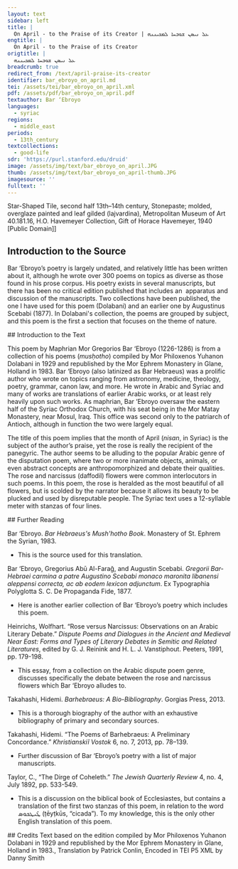 ```yaml
---
layout: text
sidebar: left
title: |
  On April - to the Praise of its Creator | ܥܠ ܢܝܣܢ ܫܘܒܚܐ ܠܡܟܝܢܢܗ
engtitle: |
  On April - to the Praise of its Creator
origtitle: |
  ܥܠ ܢܝܣܢ ܫܘܒܚܐ ܠܡܟܝܢܢܗ
breadcrumb: true
redirect_from: /text/april-praise-its-creator
identifier: bar_ebroyo_on_april.md
tei: /assets/tei/bar_ebroyo_on_april.xml
pdf: /assets/pdf/bar_ebroyo_on_april.pdf
textauthor: Bar ‘Ebroyo
languages:
  - syriac
regions:
  - middle_east
periods:
  - 13th_century
textcollections:
  - good-life
sdr: 'https://purl.stanford.edu/druid'
image: /assets/img/text/bar_ebroyo_on_april.JPG
thumb: /assets/img/text/bar_ebroyo_on_april-thumb.JPG
imagesource: ''
fulltext: ''
---
```

 Star-Shaped Tile, second half 13th–14th century, Stonepaste; molded, overglaze painted and leaf gilded (lajvardina), Metropolitan Museum of Art 40.181.16, H.O. Havemeyer Collection, Gift of Horace Havemeyer, 1940 [Public Domain]]

 
 
## Introduction to the Source 
<p>Bar ‘Ebroyo’s poetry is largely undated, and relatively little has been written about it, although he wrote over 300 poems on topics as diverse as those found in his prose corpus. His poetry exists in several manuscripts, but there has been no critical edition published that includes an  apparatus and discussion of the manuscripts. Two collections have been published, the one I have used for this poem (Dolabani) and an earlier one by Augustinus Scebabi (1877). In Dolabani's collection, the poems are grouped by subject, and this poem is the first a section that focuses on the theme of nature.</p>
## Introduction to the Text 
<p>This poem by Maphrian Mor Gregorios Bar ‘Ebroyo (1226-1286) is from a collection of his poems (<em>musḥotho</em>) compiled by Mor Philoxenos Yuhanon Dolabani in 1929 and republished by the Mor Ephrem Monastery in Glane, Holland in 1983. Bar ‘Ebroyo (also latinized as Bar Hebraeus) was a prolific author who wrote on topics ranging from astronomy, medicine, theology, poetry, grammar, canon law, and more. He wrote in Arabic and Syriac and many of works are translations of earlier Arabic works, or at least rely heavily upon such works. As maphrian, Bar ‘Ebroyo oversaw the eastern half of the Syriac Orthodox Church, with his seat being in the Mor Matay Monastery, near Mosul, Iraq. This office was second only to the patriarch of Antioch, although in function the two were largely equal.</p> <p>The title of this poem implies that the month of April (<em>nisan</em>, in Syriac) is the subject of the author’s praise, yet the rose is really the recipient of the panegyric. The author seems to be alluding to the popular Arabic genre of the disputation poem, where two or more inanimate objects, animals, or even abstract concepts are anthropomorphized and debate their qualities. The rose and narcissus (daffodil) flowers were common interlocutors in such poems. In this poem, the rose is heralded as the most beautiful of all flowers, but is scolded by the narrator because it allows its beauty to be plucked and used by disreputable people. The Syriac text uses a 12-syllable meter with stanzas of four lines.</p>
## Further Reading 
<p>Bar ‘Ebroyo. <em>Bar Hebraeus's Mush'hotho Book</em>. Monastery of St. Ephrem the Syrian, 1983.</p> <ul> <li>This is the source used for this translation.</li> </ul> <p>Bar ‘Ebroyo, Gregorius Abū Al-Faraǧ, and Augustin Scebabi. <em>Gregorii Bar-Hebraei carmina a patre Augustino Scebabi monaco maronita libanensi aleppensi correcta, ac ab eodem lexicon adjunctum</em>. Ex Typographia Polyglotta S. C. De Propaganda Fide, 1877.</p> <ul> <li>Here is another earlier collection of Bar ‘Ebroyo’s poetry which includes this poem.</li> </ul> <p>Heinrichs, Wolfhart. “Rose versus Narcissus: Observations on an Arabic Literary Debate.” <em>Dispute Poems and Dialogues in the Ancient and Medieval Near East: Forms and Types of Literary Debates in Semitic and Related Literatures</em>, edited by G. J. Reinink and H. L. J. Vanstiphout. Peeters, 1991, pp. 179-198.</p> <ul> <li>This essay, from a collection on the Arabic dispute poem genre, discusses specifically the debate between the rose and narcissus flowers which Bar ‘Ebroyo alludes to.</li> </ul> <p>Takahashi, Hidemi. <em>Barhebraeus: A Bio-Bibliography</em>. Gorgias Press, 2013.</p> <ul> <li>This is a thorough biography of the author with an exhaustive bibliography of primary and secondary sources.</li> </ul> <p>Takahashi, Hidemi. “The Poems of Barhebraeus: A Preliminary Concordance.” <em>Khristianskiĭ Vostok</em> 6, no. 7, 2013, pp. 78–139.</p> <ul> <li>Further discussion of Bar ‘Ebroyo’s poetry with a list of major manuscripts.</li> </ul> <p>Taylor, C., “The Dirge of Coheleth.”<em> The Jewish Quarterly Review</em> 4, no. 4, July 1892, pp. 533-549.</p> <ul> <li>This is a discussion on the biblical book of Ecclesiastes, but contains a translation of the first two stanzas of this poem, in relation to the word ܛܺܝܛܟܘܣ (ṭēyṭkūs, “cicada”). To my knowledge, this is the only other English translation of this poem.</li> </ul>
## Credits
Text based on the edition compiled by Mor Philoxenos Yuhanon Dolabani in 1929 and republished by the Mor Ephrem Monastery in Glane, Holland in 1983., Translation by Patrick Conlin, Encoded in TEI P5 XML by Danny Smith

